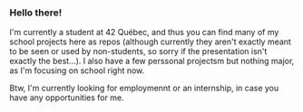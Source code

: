 ### Hello there!

I'm currently a student at 42 Québec, and thus you can find many of my school projects here as repos (although currently they aren't exactly meant to be seen or used by non-students, so sorry if the presentation isn't exactly the best...). I also have a few perssonal projectsm but nothing major, as I'm focusing on school right now.

Btw, I'm currently looking for employmennt or an internship, in case you have any opportunities for me.

<!--
Here are some ideas to get you started:

- 🔭 I’m currently working on ...
- 🌱 I’m currently learning ...
- 👯 I’m looking to collaborate on ...
- 🤔 I’m looking for help with ...
- 💬 Ask me about ...
- 📫 How to reach me: ...
- 😄 Pronouns: ...
- ⚡ Fun fact: ...
-->
